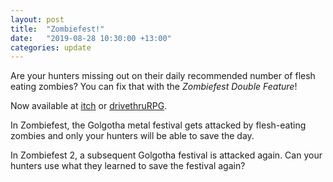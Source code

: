 ```yaml
---
layout: post
title:  "Zombiefest!"
date:   "2019-08-28 10:30:00 +13:00"
categories: update
---
```

Are your hunters missing out on their daily recommended number of flesh eating zombies? You can fix that with the _Zombiefest Double Feature_!

Now available at [itch](https://genericgames.itch.io/zombiefest-double-feature) or [drivethruRPG](https://www.drivethrurpg.com/product/287048/Zombiefest-Double-Feature).

In Zombiefest, the Golgotha metal festival gets attacked by flesh-eating zombies and only your hunters will be able to save the day.

In Zombiefest 2, a subsequent Golgotha festival is attacked again. Can your hunters use what they learned to save the festival again?